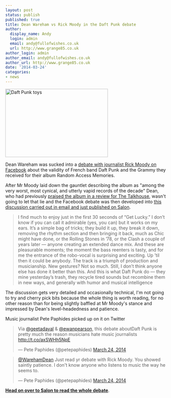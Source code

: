 ```yaml
---
layout: post
status: publish
published: true
title: Dean Wareham vs Rick Moody in the Daft Punk debate
author:
  display_name: Andy
  login: admin
  email: andy@fullofwishes.co.uk
  url: http://www.grange85.co.uk
author_login: admin
author_email: andy@fullofwishes.co.uk
author_url: http://www.grange85.co.uk
date: '2014-03-24'
categories:
- news
---
```

<p><a href="http://www.flickr.com/photos/meagan_taylor/2233756594/" title="Daft Punk toys by meagan_taylor, on Flickr"><img class="alignright" src="https://farm3.staticflickr.com/2336/2233756594_6fd9fd4e3b_n.jpg" width="320" height="213" alt="Daft Punk toys"></a></p>
<p>Dean Wareham was sucked into a <a href="https://www.facebook.com/rmoodycom/posts/10151862122562060?stream_ref=10">debate with journalist Rick Moody on Facebook</a> about the validity of French band Daft Punk and the Grammy they received for their album Random Access Memories. </p>
<p>After Mr Moody laid down the gauntlet describing the album as "among the very worst, most cynical, and utterly vapid records of the decade" Dean, who had previously <a href="http://thetalkhouse.com/reviews/view/dean-wareham-daft-punk">praised the album in a review for The Talkhouse</a>, wasn't going to let that lie and the Facebook debate was then developed into <a href="http://www.salon.com/2014/03/23/get_lucky_rick_moody_and_dean_wareham_debate_daft_punk_disco_and_whether_pleasures_should_be_guilty/">this discussion carried out in email and just published on Salon</a>.</p>
<blockquote><p>I find much to enjoy just in the first 30 seconds of “Get Lucky.” I don’t know if you can call it admirable (yes, you can) but it works on my ears. It’s a simple bag of tricks; they build it up, they break it down, removing the rhythm section and then bringing it back, much as Chic might have done, or the Rolling Stones in ’78, or the Clash a couple of years later — anyone creating an extended dance mix. And these are pleasurable moments; the moment the bass reenters is tasty, and for me the entrance of the robo-vocal is surprising and exciting. Up ’til then it could be anybody. The track is a triumph of production and musicianship. New gestures? Not so much. Still, I don’t think anyone else has done it better than this. And this is what Daft Punk do — they mine yesterday’s trash, they recycle tired sounds but recombine them in new ways, and generally with humor and musical intelligence</p></blockquote>
<p>The discussion gets very detailed and occasionally technical, I'm not going to try and cherry pick bits because the whole thing is worth reading, for no other reason than for being slightly baffled at Mr Moody's stance and impressed by Dean's level-headedness and patience.</p>
<p>Music journalist Pete Paphides picked up on it on Twitter</p>
<blockquote class="twitter-tweet" lang="en-gb"><p>Via <a href="https://twitter.com/geetadayal">@geetadayal</a> & <a href="https://twitter.com/ewanpearson">@ewanpearson</a>, this debate aboutDaft Punk is pretty much the reason musicians hate music journalists <a href="http://t.co/axSWHh5NpE">http://t.co/axSWHh5NpE</a></p>
<p>&mdash; Pete Paphides (@petepaphides) <a href="https://twitter.com/petepaphides/statuses/447990993758224384">March 24, 2014</a></p></blockquote>
<blockquote class="twitter-tweet" lang="en-gb"><p><a href="https://twitter.com/WarehamDean">@WarehamDean</a> Just read yr debate with Rick Moody. You showed saintly patience. I don&#39;t know anyone who listens to music the way he seems to.</p>
<p>&mdash; Pete Paphides (@petepaphides) <a href="https://twitter.com/petepaphides/statuses/447993753715113984">March 24, 2014</a></p></blockquote>
<p><strong><a href="http://www.salon.com/2014/03/23/get_lucky_rick_moody_and_dean_wareham_debate_daft_punk_disco_and_whether_pleasures_should_be_guilty/">Head on over to Salon to read the whole debate</a></strong>.</p>

